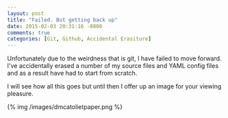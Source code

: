 ```yaml
---
layout: post
title: "Failed. But getting back up"
date: 2015-02-03 20:31:16 -0800
comments: true
categories: [Git, Github, Accidental Erasiture]
---
```


Unfortunately due to the weirdness that is git, I have failed to move forward. I've accidentally erased a number of my source files and YAML config files and as a result have had to start from scratch.

I will see how all this goes but until then I offer up an image for your viewing pleasure.

{% img /images/dmcatolietpaper.png %}